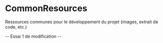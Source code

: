 CommonResources
===============

Ressources communes pour le développement du projet (images, extrait de code, etc.)

-- Essai 1 de modification --
